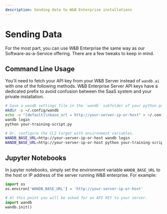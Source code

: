 ```yaml
---
description: Sending data to W&B Enterprise installations
---
```


# Sending Data

For the most part, you can use W&B Enterprise the same way as our Software-as-a-Service offering. There are a few tweaks to keep in mind.

## Command Line Usage

You'll need to fetch your API key from your W&B Server instead of `wandb.ai` with one of the following methods. W&B Enterprise Server API keys have a dedicated prefix to avoid confusion between the SaaS system and your private installation.

```bash
# Save a wandb settings file in the `wandb` subfolder of your python path.
mkdir -p ~/.config/wandb
echo -e "[default]\nbase_url = http://your-server-ip-or-host" > ~/.config/wandb/settings
wandb login
python your-training-script.py

# Or, configure the CLI target with environment variables.
WANDB_BASE_URL=http://your-server-ip-or-host wandb login
WANDB_BASE_URL=http://your-server-ip-or-host python your-training-script.py
```

## Jupyter Notebooks

In jupyter notebooks, simply set the environment variable `WANDB_BASE_URL` to the host or IP address of the server running W&B enterprise. For example:

```python
import os
os.environ['WANDB_BASE_URL'] = 'http://your-server-ip-or-host'

# At this point you will be asked for an API KEY to your server.
import wandb
wandb.init()
```

